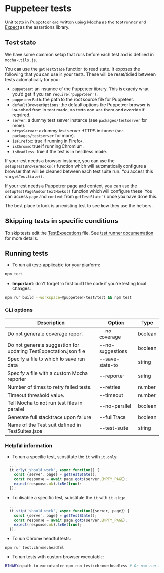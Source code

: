 # Puppeteer tests

Unit tests in Puppeteer are written using [Mocha] as the test runner and [Expect] as the assertions library.

## Test state

We have some common setup that runs before each test and is defined in `mocha-utils.js`.

You can use the `getTestState` function to read state. It exposes the following that you can use in your tests. These will be reset/tidied between tests automatically for you:

- `puppeteer`: an instance of the Puppeteer library. This is exactly what you'd get if you ran `require('puppeteer')`.
- `puppeteerPath`: the path to the root source file for Puppeteer.
- `defaultBrowserOptions`: the default options the Puppeteer browser is launched from in test mode, so tests can use them and override if required.
- `server`: a dummy test server instance (see `packages/testserver` for more).
- `httpsServer`: a dummy test server HTTPS instance (see `packages/testserver` for more).
- `isFirefox`: true if running in Firefox.
- `isChrome`: true if running Chromium.
- `isHeadless`: true if the test is in headless mode.

If your test needs a browser instance, you can use the `setupTestBrowserHooks()` function which will automatically configure a browser that will be cleaned between each test suite run. You access this via `getTestState()`.

If your test needs a Puppeteer page and context, you can use the `setupTestPageAndContextHooks()` function which will configure these. You can access `page` and `context` from `getTestState()` once you have done this.

The best place to look is an existing test to see how they use the helpers.

## Skipping tests in specific conditions

To skip tests edit the [TestExpecations](https://github.com/puppeteer/puppeteer/blob/main/test/TestExpectations.json) file. See [test runner documentation](https://github.com/puppeteer/puppeteer/tree/main/tools/mochaRunner) for more details.

## Running tests

- To run all tests applicable for your platform:

```bash
npm test
```

- **Important**: don't forget to first build the code if you're testing local changes:

```bash
npm run build --workspace=@puppeteer-test/test && npm test
```

### CLI options

| Description                                                       | Option           | Type    |
| ----------------------------------------------------------------- | ---------------- | ------- |
| Do not generate coverage report                                   | --no-coverage    | boolean |
| Do not generate suggestion for updating TestExpectation.json file | --no-suggestions | boolean |
| Specify a file to which to save run data                          | --save-stats-to  | string  |
| Specify a file with a custom Mocha reporter                       | --reporter       | string  |
| Number of times to retry failed tests.                            | --retries        | number  |
| Timeout threshold value.                                          | --timeout        | number  |
| Tell Mocha to not run test files in parallel                      | --no-parallel    | boolean |
| Generate full stacktrace upon failure                             | --fullTrace      | boolean |
| Name of the Test suit defined in TestSuites.json                  | --test-suite     | string  |

### Helpful information

- To run a specific test, substitute the `it` with `it.only`:

```ts
  ...
  it.only('should work', async function() {
    const {server, page} = getTestState();
    const response = await page.goto(server.EMPTY_PAGE);
    expect(response.ok).toBe(true);
  });
```

- To disable a specific test, substitute the `it` with `it.skip`:

```ts
  ...
  it.skip('should work', async function({server, page}) {
    const {server, page} = getTestState();
    const response = await page.goto(server.EMPTY_PAGE);
    expect(response.ok).toBe(true);
  });
```

- To run Chrome headful tests:

```bash
npm run test:chrome:headful
```

- To run tests with custom browser executable:

```bash
BINARY=<path-to-executable> npm run test:chrome:headless # Or npm run test:firefox
```

[mocha]: https://mochajs.org/
[expect]: https://www.npmjs.com/package/expect
